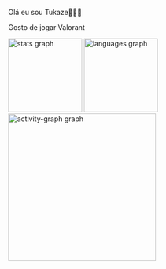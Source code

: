 Olá eu sou Tukaze🤯🤯🤯

Gosto de jogar Valorant
<div align="left">
  <img src="https://github-readme-stats.vercel.app/api?username=nicolas&tukaze_title=false&hide_rank=false&show_icons=true&include_all_commits=true&count_private=true&disable_animations=false&theme=dark_light&locale=en&hide_border=false&order=1" height="150" alt="stats graph"  />
  <img src="https://github-readme-stats.vercel.app/api/top-langs?username=brunograna&locale=en&hide_title=false&layout=compact&card_width=320&langs_count=5&theme=gruvbox_light&hide_border=true&order=2" height="150" alt="languages graph"  />
  <img src="https://github-readme-activity-graph.vercel.app/graph?username=nicolas&radius=16&theme=gruvbox&area=true&order=5&hide_title=false&hide_border=true" height="300" alt="activity-graph graph"  />
</div>
